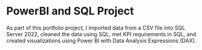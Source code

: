 # PowerBI and SQL Project
As part of this portfolio project, I imported data from a CSV file into SQL Server 2022, cleaned the data using SQL, met KPI requirements in SQL, and created visualizations using Power BI with Data Analysis Expressions (DAX).

